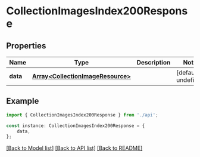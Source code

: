 # CollectionImagesIndex200Response


## Properties

Name | Type | Description | Notes
------------ | ------------- | ------------- | -------------
**data** | [**Array&lt;CollectionImageResource&gt;**](CollectionImageResource.md) |  | [default to undefined]

## Example

```typescript
import { CollectionImagesIndex200Response } from './api';

const instance: CollectionImagesIndex200Response = {
    data,
};
```

[[Back to Model list]](../README.md#documentation-for-models) [[Back to API list]](../README.md#documentation-for-api-endpoints) [[Back to README]](../README.md)
